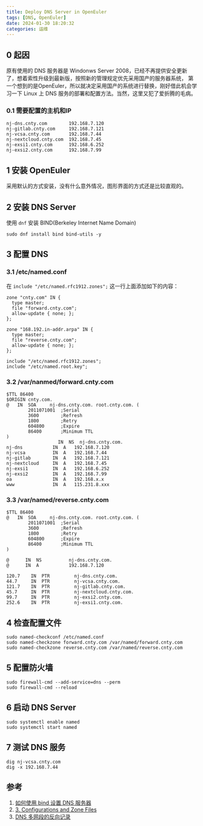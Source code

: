 ```yaml
---
title: Deploy DNS Server in OpenEuler
tags: [DNS, OpenEuler] 
date: 2024-01-30 18:20:32
categories: 运维
---
```



## 0 起因

原有使用的 DNS 服务器是 Windonws Server 2008，已经不再提供安全更新了，想着索性升级到最新版，按照新的管理规定优先采用国产的服务器系统，
第一个想到的是OpenEuler，所以就决定采用国产的系统进行替换，刚好借此机会学习一下 Linux 上 DNS 服务的部署和配置方法。当然，这里又犯了爱折腾的毛病。

### 0.1 需要配置的主机和IP

```
nj-dns.cnty.com        192.168.7.120
nj-gitlab.cnty.com     192.168.7.121
nj-vcsa.cnty.com       192.168.7.44
nj-nextcloud.cnty.com  192.168.7.45
nj-exsi1.cnty.com      192.168.6.252
nj-exsi2.cnty.com      192.168.7.99
```

## 1 安装 OpenEuler

采用默认的方式安装，没有什么意外情况，图形界面的方式还是比较直观的。

## 2 安装 DNS Server

使用 `dnf` 安装 BIND(Berkeley Internet Name Domain)  

``` shell
sudo dnf install bind bind-utils -y
```

## 3 配置 DNS

### 3.1 /etc/named.conf

在 `include "/etc/named.rfc1912.zones";` 这一行上面添加如下的内容：

```
zone "cnty.com" IN {
  type master;
  file "forward.cnty.com";
  allow-update { none; };
};

zone "168.192.in-addr.arpa" IN {
  type master;
  file "reverse.cnty.com";
  allow-update { none; };
};

include "/etc/named.rfc1912.zones";
include "/etc/named.root.key";
``` 

### 3.2 /var/nanmed/forward.cnty.com

```
$TTL 86400
$ORIGIN cnty.com.
@   IN  SOA     nj-dns.cnty.com. root.cnty.com. (
        2011071001  ;Serial
        3600        ;Refresh
        1800        ;Retry
        604800      ;Expire
        86400       ;Minimum TTL
)
                   IN  NS  nj-dns.cnty.com.
nj-dns           IN  A   192.168.7.120
nj-vcsa          IN  A   192.168.7.44
nj-gitlab        IN  A   192.168.7.121
nj-nextcloud     IN  A   192.168.7.45
nj-exsi1         IN  A   192.168.6.252
nj-exsi2         IN  A   192.168.7.99
oa               IN  A   192.168.x.x
www              IN  A   115.231.8.xxx
```
### 3.3 /var/named/reverse.cnty.com

```
$TTL 86400
@   IN  SOA     nj-dns.cnty.com. root.cnty.com. (
        2011071001  ;Serial
        3600        ;Refresh
        1800        ;Retry
        604800      ;Expire
        86400       ;Minimum TTL
)

@      IN  NS          nj-dns.cnty.com.
@      IN  A           192.168.7.120

120.7    IN  PTR         nj-dns.cnty.com.
44.7     IN  PTR         nj-vcsa.cnty.com.
121.7    IN  PTR         nj-gitlab.cnty.com.
45.7     IN  PTR         nj-nextcloud.cnty.com.
99.7     IN  PTR         nj-exsi2.cnty.com.
252.6    IN  PTR         nj-exsi1.cnty.com.
```

## 4 检查配置文件

```
sudo named-checkconf /etc/named.conf
sudo named-checkzone forward.cnty.com /var/named/forward.cnty.com
sudo named-checkzone reverse.cnty.com /var/named/reverse.cnty.com
```

## 5 配置防火墙

```
sudo firewall-cmd --add-service=dns --perm
sudo firewall-cmd --reload
```
  
## 6 启动 DNS Server

```
sudo systemctl enable named
sudo systemctl start named
```

## 7 测试 DNS 服务

```
dig nj-vcsa.cnty.com
dig -x 192.168.7.44
```

## 参考

1. [如何使用 bind 设置 DNS 服务器](https://zhuanlan.zhihu.com/p/113302346)
2. [3. Configurations and Zone Files](https://bind9.readthedocs.io/en/latest/chapter3.html)
3. [DNS 多网段的反向记录](https://blog.csdn.net/weixin_34037515/article/details/93043175)
